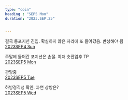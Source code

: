 ```yaml
---
type: "coin"
heading : "SEP5 Mon"
duration: "2023.SEP.25"


---
```

 

결국 롱포지션 진입. 확실하지 않은 자리에 또 들어갔음. 반성해야 됨  
[2023SEP4 Sun](/todo/images/Document2023SEP4-Sun.pdf)

주말에 들어간 포지션은 손절. 이더 숏진입후 TP  
[2023SEP5 Mon](/todo/images/Document2023SEP5-Mon.pdf)

관망중  
[2023SEP5 Tue](/todo/images/Document2023SEP5-Tue.pdf)


하방경직성 확인. 과연 상방은?    
[2023SEP5 Wed](/todo/images/Document2023SEP5-Wed.pdf)


